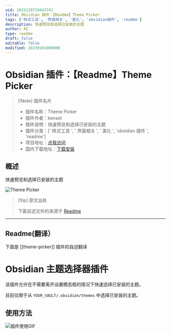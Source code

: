 ```yaml
---
uid: 2023120719443741
title: Obsidian 插件：【Readme】Theme Picker
tags: ['样式工具', '界面相关', '美化', 'obsidian插件', 'readme']
description: 快速预览和选择已安装的主题
author: AI
type: readme
draft: false
editable: false
modified: 20230101000000
---
```


# Obsidian 插件：【Readme】Theme Picker

> [!Note] 插件名片
> - 插件名称：Theme Picker
> - 插件作者：kenset
> - 插件说明：快速预览和选择已安装的主题
> - 插件分类：[' 样式工具 ', ' 界面相关 ', ' 美化 ', 'obsidian 插件 ', 'readme']
> - 项目地址：[点我访问](https://github.com/kenset/obsidian-theme-picker)
> - 国内下载地址：[下载安装](https://pkmer.cn/products/plugin/pluginMarket/?theme-picker)

## 概述

快速预览和选择已安装的主题

![Theme Picker](https://cdn.pkmer.cn/covers/theme-picker.PNG!pkmer)

> [!tip] 原文出处
>
>下面自述文件的来源于 [Readme](https://ghproxy.net/https://raw.githubusercontent.com/kenset/obsidian-theme-picker/next/README.md)
>

---

## Readme(翻译）

下面是 [[theme-picker]] 插件的自述翻译

# Obsidian 主题选择器插件

该插件允许在不需要离开设置模态框的情况下快速选择已安装的主题。

目前仅限于从 `YOUR_VAULT/.obsidian/themes` 中选择已安装的主题。

## 使用方法

![插件使用GIF](https://cdn.pkmer.cn/covers/theme-picker_1_0.gif)
